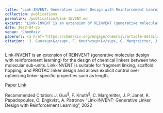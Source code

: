 ```yaml
---
title: "Link-INVENT: Generative Linker Design with Reinforcement Learning"
collection: publications
permalink: /publication/Link-INVENT.md
excerpt: "Link-INVENT is an extension of REINVENT (generative molecular design with reinforcement learning) for the design of chemical linkers between two molecular sub-units. Link-INVENT is suitable for fragment linking, scaffold hopping, and PROTAC linker design and allows explicit control over optimizing linker-specific properties such as length."
date: 2022-04-25
venue: 'ChemRxiv'
paperurl: <a href='https://chemrxiv.org/engage/chemrxiv/article-details/62628b2debac3a61c7debf31'>Paper Link</a>
citation: 'J. Guo<sup>§</sup>, F. Knuth<sup>§</sup>, C. Margreitter, J. P. Janet, K. Papadopoulos, O. Engkvist, A. Patronov “Link-INVENT: Generative Linker Design with Reinforcement Learning”, 2022'
---
```

Link-INVENT is an extension of REINVENT (generative molecular design with reinforcement learning) for the design of chemical linkers between two molecular sub-units. Link-INVENT is suitable for fragment linking, scaffold hopping, and PROTAC linker design and allows explicit control over optimizing linker-specific properties such as length.

[Paper Link](https://chemrxiv.org/engage/chemrxiv/article-details/62628b2debac3a61c7debf31)

Recommended Citation: J. Guo<sup>§</sup>, F. Knuth<sup>§</sup>, C. Margreitter, J. P. Janet, K. Papadopoulos, O. Engkvist, A. Patronov “Link-INVENT: Generative Linker Design with Reinforcement Learning”, 2022

